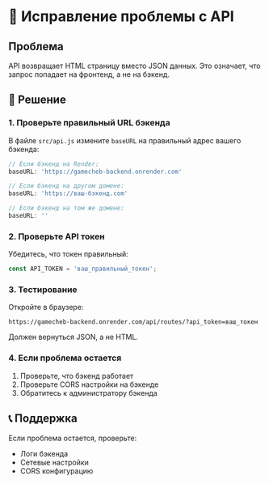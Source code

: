 # 🚨 Исправление проблемы с API

## Проблема
API возвращает HTML страницу вместо JSON данных. Это означает, что запрос попадает на фронтенд, а не на бэкенд.

## 🔧 Решение

### 1. Проверьте правильный URL бэкенда

В файле `src/api.js` измените `baseURL` на правильный адрес вашего бэкенда:

```javascript
// Если бэкенд на Render:
baseURL: 'https://gamecheb-backend.onrender.com'

// Если бэкенд на другом домене:
baseURL: 'https://ваш-бэкенд.com'

// Если бэкенд на том же домене:
baseURL: ''
```

### 2. Проверьте API токен

Убедитесь, что токен правильный:

```javascript
const API_TOKEN = 'ваш_правильный_токен';
```

### 3. Тестирование

Откройте в браузере:
```
https://gamecheb-backend.onrender.com/api/routes/?api_token=ваш_токен
```

Должен вернуться JSON, а не HTML.

### 4. Если проблема остается

1. Проверьте, что бэкенд работает
2. Проверьте CORS настройки на бэкенде
3. Обратитесь к администратору бэкенда

## 📞 Поддержка

Если проблема остается, проверьте:
- Логи бэкенда
- Сетевые настройки
- CORS конфигурацию 